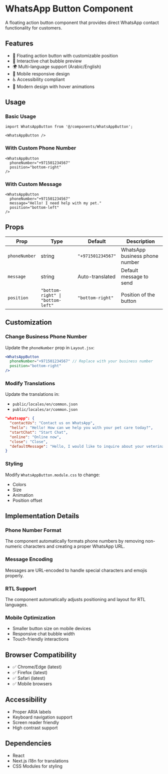 # WhatsApp Button Component

A floating action button component that provides direct WhatsApp contact functionality for customers.

## Features

- 🎯 Floating action button with customizable position
- 💬 Interactive chat bubble preview
- 🌍 Multi-language support (Arabic/English)
- 📱 Mobile responsive design
- ♿ Accessibility compliant
- 🎨 Modern design with hover animations

## Usage

### Basic Usage
```tsx
import WhatsAppButton from '@/components/WhatsAppButton';

<WhatsAppButton />
```

### With Custom Phone Number
```tsx
<WhatsAppButton 
  phoneNumber="+971501234567"
  position="bottom-right"
/>
```

### With Custom Message
```tsx
<WhatsAppButton 
  phoneNumber="+971501234567"
  message="Hello! I need help with my pet."
  position="bottom-left"
/>
```

## Props

| Prop | Type | Default | Description |
|------|------|---------|-------------|
| `phoneNumber` | string | `"+971501234567"` | WhatsApp business phone number |
| `message` | string | Auto-translated | Default message to send |
| `position` | `"bottom-right" \| "bottom-left"` | `"bottom-right"` | Position of the button |

## Customization

### Change Business Phone Number
Update the `phoneNumber` prop in `Layout.jsx`:

```jsx
<WhatsAppButton 
  phoneNumber="+971501234567" // Replace with your business number
  position="bottom-right"
/>
```

### Modify Translations
Update the translations in:
- `public/locales/en/common.json`
- `public/locales/ar/common.json`

```json
"whatsapp": {
  "contactUs": "Contact us on WhatsApp",
  "hello": "Hello! How can we help you with your pet care today?",
  "startChat": "Start Chat",
  "online": "Online now",
  "close": "Close",
  "defaultMessage": "Hello, I would like to inquire about your veterinary services"
}
```

### Styling
Modify `WhatsAppButton.module.css` to change:
- Colors
- Size
- Animation
- Position offset

## Implementation Details

### Phone Number Format
The component automatically formats phone numbers by removing non-numeric characters and creating a proper WhatsApp URL.

### Message Encoding
Messages are URL-encoded to handle special characters and emojis properly.

### RTL Support
The component automatically adjusts positioning and layout for RTL languages.

### Mobile Optimization
- Smaller button size on mobile devices
- Responsive chat bubble width
- Touch-friendly interactions

## Browser Compatibility

- ✅ Chrome/Edge (latest)
- ✅ Firefox (latest)
- ✅ Safari (latest)
- ✅ Mobile browsers

## Accessibility

- Proper ARIA labels
- Keyboard navigation support
- Screen reader friendly
- High contrast support

## Dependencies

- React
- Next.js i18n for translations
- CSS Modules for styling
